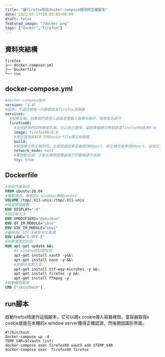 ```yaml
---
title: "讓firefox跑在docker-compose裡頭的正確腳本"
date: 2021-07-17T10:05:03+08:00
draft: false
featured_image: "/docker.png"
tags: ["docker","firefox"]
---
```


## 資料夾結構
```
firefox
├── docker-compose.yml
├── Dockerfile
└── run
```

##  docker-compose.yml
```yaml
#docker-compose版本
version: "3.4"
#服務，不過這裡唯一的服務就是firefox瀏覽器
services:
  #服務名稱，如果我們要登入容器是要輸入服務名稱的，隨意取名即可
  firefox00:
    #這個是我們的映像檔名稱，可以自己選擇，當映像檔建立時就會是firefox00版本0.0
    image: firefox00:0.0
    #用在這個資料夾下的Dockerfile建立映像檔
    build: .
    #網路模式和主機相同，也就是說如果容器開放80port，那主機也會開放80port，這個主要是為了更簡單的讓x window傳送firefox的畫面到主機上
    network_mode: host
    #要啟動這個，才能在關閉瀏覽器後仍然繼續運作容器
    tty: true

```

##  Dockerfile
```Dockerfile
#基底作業系統
FROM ubuntu:20.04
#檔案通透，聯繫到x windows傳輸socket
VOLUME /tmp/.X11-unix:/tmp/.X11-unix
#設置環境變數
ENV DISPLAY=":0"
#設定輸入法
ENV XMODIFIERS="@im=ibus"
ENV QT_IM_MODULE="ibus"
ENV GTK_IM_MODULE="ibus"
#編碼為C.UTF-8避免中文亂碼
ENV LANG="C.UTF-8"
#安裝需要的內容
RUN apt-get update &&\
    #x window的認證程式
	apt-get install xauth -y&&\
	apt-get install nano -y &&\
    #安裝中文輸入法
    apt-get install ttf-wqy-microhei -y &&\
    apt-get install firefox -y &&\
    apt-get install ffmpeg -y
#啟動觸發腳本
CMD ["/bin/bash"]
```

##  run腳本

啟動firefox時運作這個腳本，它可以將x cookie傳入容器裡頭，當容器取得x cookie就能在本機的x window server獲得正確認證，然後開啟圖形界面。  

```
#!/bin/bash
docker-compose up -d
TEMP_VAR=$(xauth list)
docker-compose exec firefox00 xauth add $TEMP_VAR
docker-compose exec  firefox00 firefox
```
